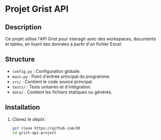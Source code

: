 # Projet Grist API

## Description

Ce projet utilise l'API Grist pour interagir avec des workspaces, documents et tables, en lisant des données à partir d'un fichier Excel.

## Structure

- `config.py` : Configuration globale.
- `main.py` : Point d'entrée principal du programme.
- `src/` : Contient le code source principal.
- `tests/` : Tests unitaires et d'intégration.
- `data/` : Contient les fichiers statiques ou générés.

## Installation

1. Clonez le dépôt :
   ```bash
   git clone https://github.com/XX
   cd grist-api-project
   ```
